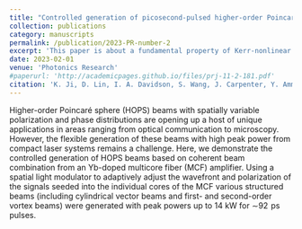 ```yaml
---
title: "Controlled generation of picosecond-pulsed higher-order Poincaré sphere beams from an ytterbium-doped multicore fiber amplifier"
collection: publications
category: manuscripts
permalink: /publication/2023-PR-number-2
excerpt: 'This paper is about a fundamental property of Kerr-nonlinear media - mode rejction in two intense counter-propagating light beams.'
date: 2023-02-01
venue: 'Photonics Research'
#paperurl: 'http://academicpages.github.io/files/prj-11-2-181.pdf'
citation: 'K. Ji, D. Lin, I. A. Davidson, S. Wang, J. Carpenter, Y. Amma, Y. Jung, M. Guasoni, and D. J. Richardson, "Controlled generation of picosecond-pulsed higher-order Poincaré sphere beams from an ytterbium doped multicore fiber amplifier," Photon. Res. (2023)'
---
```


Higher-order Poincaré sphere (HOPS) beams with spatially variable polarization and phase distributions are opening up a host of unique applications in areas ranging from optical communication to microscopy. However, the flexible generation of these beams with high peak power from compact laser systems remains a challenge. Here, we demonstrate the controlled generation of HOPS beams based on coherent beam combination from an Yb-doped multicore fiber (MCF) amplifier. Using a spatial light modulator to adaptively adjust the wavefront and polarization of the signals seeded into the individual cores of the MCF various structured beams (including cylindrical vector beams and first- and second-order vortex beams) were generated with peak powers up to 14 kW for ∼92  ps pulses.
